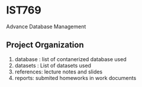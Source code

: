 IST769
==========================

Advance Database Management

## Project Organization
1. database : list of contanerized database used 
1. datasets : List of datasets used 
1. references: lecture notes and slides
1. reports: submited homeworks in work documents
